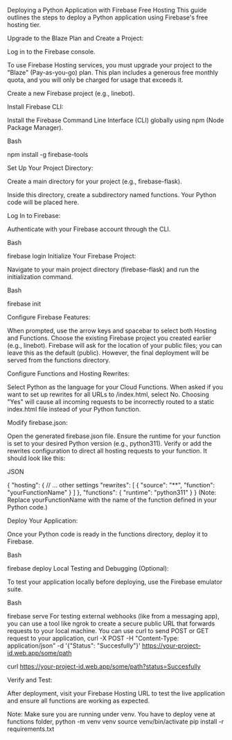 Deploying a Python Application with Firebase Free Hosting This guide outlines the steps to deploy a Python application using Firebase's free hosting tier.

Upgrade to the Blaze Plan and Create a Project:

Log in to the Firebase console.

To use Firebase Hosting services, you must upgrade your project to the "Blaze" (Pay-as-you-go) plan. This plan includes a generous free monthly quota, and you will only be charged for usage that exceeds it.

Create a new Firebase project (e.g., linebot).

Install Firebase CLI:

Install the Firebase Command Line Interface (CLI) globally using npm (Node Package Manager).

Bash

npm install -g firebase-tools

Set Up Your Project Directory:

Create a main directory for your project (e.g., firebase-flask).

Inside this directory, create a subdirectory named functions. Your Python code will be placed here.

Log In to Firebase:

Authenticate with your Firebase account through the CLI.

Bash

firebase login Initialize Your Firebase Project:

Navigate to your main project directory (firebase-flask) and run the initialization command.

Bash

firebase init

Configure Firebase Features:

When prompted, use the arrow keys and spacebar to select both Hosting and Functions. Choose the existing Firebase project you created earlier (e.g., linebot). Firebase will ask for the location of your public files; you can leave this as the default (public). However, the final deployment will be served from the functions directory.

Configure Functions and Hosting Rewrites:

Select Python as the language for your Cloud Functions. When asked if you want to set up rewrites for all URLs to /index.html, select No. Choosing "Yes" will cause all incoming requests to be incorrectly routed to a static index.html file instead of your Python function.

Modify firebase.json:

Open the generated firebase.json file. Ensure the runtime for your function is set to your desired Python version (e.g., python311). Verify or add the rewrites configuration to direct all hosting requests to your function. It should look like this:

JSON

{ "hosting": { // ... other settings "rewrites": [ { "source": "**", "function": "yourFunctionName" } ] }, "functions": { "runtime": "python311" } } (Note: Replace yourFunctionName with the name of the function defined in your Python code.)

Deploy Your Application:

Once your Python code is ready in the functions directory, deploy it to Firebase.

Bash

firebase deploy Local Testing and Debugging (Optional):

To test your application locally before deploying, use the Firebase emulator suite.

Bash

firebase serve For testing external webhooks (like from a messaging app), you can use a tool like ngrok to create a secure public URL that forwards requests to your local machine. You can use curl to send POST or GET request to your application, curl -X POST -H "Content-Type: application/json"
-d '{"Status": "Succesfully"}'
https://your-project-id.web.app/some/path

curl https://your-project-id.web.app/some/path?status=Succesfully

Verify and Test:

After deployment, visit your Firebase Hosting URL to test the live application and ensure all functions are working as expected.

Note: Make sure you are running under venv. You have to deploy vene at functions folder, python -m venv venv source venv/bin/activate pip install -r requirements.txt
